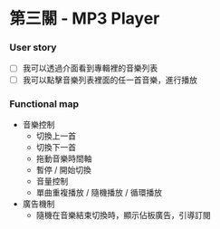 # 第三關 - MP3 Player

### User story

- [ ] 我可以透過介面看到專輯裡的音樂列表
- [ ] 我可以點擊音樂列表裡面的任一首音樂，進行播放

### Functional map

- 音樂控制
  - 切換上一首
  - 切換下一首
  - 拖動音樂時間軸
  - 暫停 / 開始切換
  - 音量控制
  - 單曲重複播放 / 隨機播放 / 循環播放
- 廣告機制
  - 隨機在音樂結束切換時，顯示佔板廣告，引導訂閱
